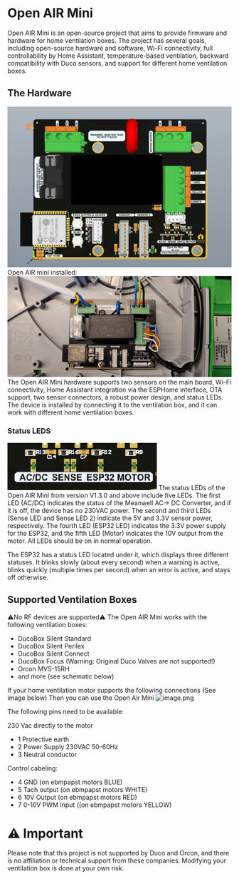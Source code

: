 # Open AIR Mini

Open AIR Mini is an open-source project that aims to provide firmware and hardware for home ventilation boxes. The project has several goals, including open-source hardware and software, Wi-Fi connectivity, full controllability by Home Assistant, temperature-based ventilation, backward compatibility with Duco sensors, and support for different home ventilation boxes.

## The Hardware
![image.png](https://github.com/Flamingo-tech/Open-AIR/blob/main/Open%20Air%20Mini/Hardware/Pictures/Open_AIR_Mini_V1.3.0.jpg?raw=true)
Open AIR mini installed:
![image.png](https://github.com/Flamingo-tech/Open-AIR/blob/main/Open%20Air%20Mini/Hardware/Pictures/Open_AIR-Mini_V1.3.0_Installed.jpg?raw=true)
The Open AIR Mini hardware supports two sensors on the main board, Wi-Fi connectivity, Home Assistant integration via the ESPHome interface, OTA support, two sensor connectors, a robust power design, and status LEDs. The device is installed by connecting it to the ventilation box, and it can work with different home ventilation boxes. 

### Status LEDS
 ![image.png](https://github.com/Flamingo-tech/Open-AIR/blob/main/Open%20Air%20Mini/Hardware/Pictures/Open_AIR_Mini_LEDS.png?raw=true)
The status LEDs of the Open AIR Mini from version V1.3.0 and above include five LEDs. The first LED (AC/DC) indicates the status of the Meanwell AC-> DC Converter, and if it is off, the device has no 230VAC power. The second and third LEDs (Sense LED and Sense LED 2) indicate the 5V and 3.3V sensor power, respectively. The fourth LED (ESP32 LED) indicates the 3.3V power supply for the ESP32, and the fifth LED (Motor) indicates the 10V output from the motor. All LEDs should be on in normal operation. 

The ESP32 has a status LED located under it, which displays three different statuses. It blinks slowly (about every second) when a warning is active, blinks quickly (multiple times per second) when an error is active, and stays off otherwise.

## Supported Ventilation Boxes

⚠No RF devices are supported⚠
The Open AIR Mini works with the following ventilation boxes:
 - DucoBox Silent Standard
 - DucoBox Silent Perilex
 - DucoBox Silent Connect
 - DucoBox Focus (Warning: Original Duco Valves are not supported!)
 - Orcon MVS-15RH
 - and more (see schematic below)
 
 If your home ventilation motor supports the following connections (See image below) Then you can use the Open Air Mini
 ![image.png](https://www.flamingo-tech.nl/wp-content/uploads/2022/11/EBM2.png) 
 
The following pins need to be available:

230 Vac directly to the motor
 - 1 Protective earth
 - 2 Power Supply 230VAC 50-60Hz
 - 3 Neutral conductor
 
 Control cabeling:
 - 4 GND (on ebmpapst motors BLUE)
 - 5 Tach output (on ebmpapst motors WHITE)
 - 6 10V Output (on ebmpapst motors RED)
 - 7 0-10V PWM Input ((on ebmpapst motors YELLOW)
 

# ⚠ Important

Please note that this project is not supported by Duco and Orcon, and there is no affiliation or technical support from these companies. Modifying your ventilation box is done at your own risk.